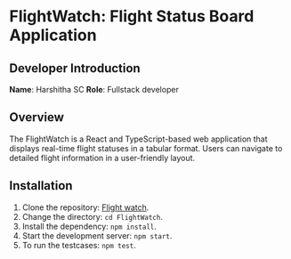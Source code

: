 # FlightWatch: Flight Status Board Application

## Developer Introduction

**Name**: Harshitha SC
**Role**: Fullstack developer

## Overview
The FlightWatch is a React and TypeScript-based web application that displays real-time flight statuses in a tabular format. Users can navigate to detailed flight information in a user-friendly layout.

## Installation

1. Clone the repository: [Flight watch](https://github.com/HARSHITHA-SC23/FlightWatch.git).
2. Change the directory: `cd FlightWatch`.
3. Install the dependency: `npm install`.
4. Start the development server: `npm start`.
5. To run the testcases: `npm test`.